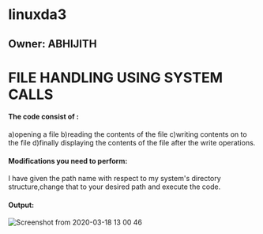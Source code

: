 # linuxda3
## Owner: ABHIJITH

# FILE HANDLING USING SYSTEM CALLS

#### The code consist of :
a)opening a file
b)reading the contents of the file
c)writing contents on to the file
d)finally displaying the contents of the file after the write operations.

#### Modifications you need to perform:
I have given the path name with respect to my system's directory structure,change that to your desired path and execute the code.

#### Output:
![Screenshot from 2020-03-18 13 00 46](https://user-images.githubusercontent.com/61534395/76936265-a402cd00-6918-11ea-9f13-d76b4bfc4209.jpeg)
